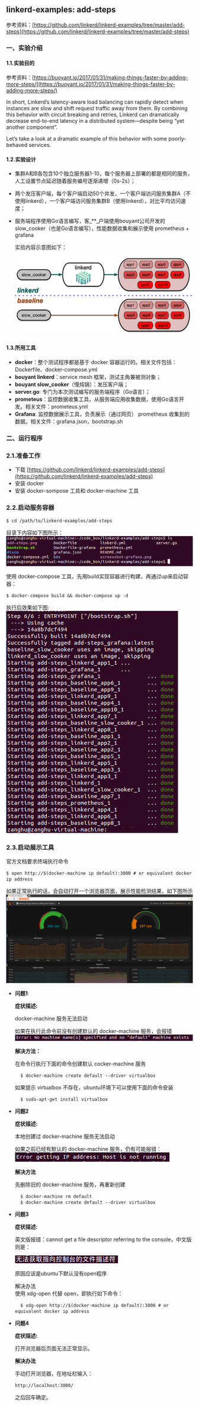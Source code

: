 ## linkerd-examples: add-steps

参考资料：[https://github.com/linkerd/linkerd-examples/tree/master/add-steps](https://github.com/linkerd/linkerd-examples/tree/master/add-steps)

### 一、实验介绍

#### 1.1.实验目的

参考资料：[https://buoyant.io/2017/01/31/making-things-faster-by-adding-more-steps/](https://buoyant.io/2017/01/31/making-things-faster-by-adding-more-steps/)

In short, Linkerd’s latency-aware load balancing can rapidly detect when instances are slow and shift request traffic away from them. By combining this behavior with circuit breaking and retries, Linkerd can dramatically decrease end-to-end latency in a distributed system—despite being “yet another component”.

Let’s take a look at a dramatic example of this behavior with some poorly-behaved services.

#### 1.2.实验设计

* 集群A和B各包含10个独立服务器1-10，每个服务器上部署的都是相同的服务，人工设置节点延迟随着服务编号逐渐递增（0s-2s）；

* 两个发压客户端，每个客户端启动50个并发，一个客户端访问服务集群A（不使用linkerd），一个客户端访问服务集群B（使用linkerd），对比平均访问速度；
* 服务端程序使用Go语言编写，客_\*\*_户端使用bouyant公司开发的slow\_cooker（也是Go语言编写），性能数据收集和展示使用 prometheus + grafana

  实验内容示意图如下：

  ![](/assets/add-steps.png)

#### 1.3.所用工具

* **docker**：整个测试程序都是基于 docker 容器运行的。相关文件包括：Dockerfile、docker-compose.yml
* **bouyant linkerd**：service mesh 框架，测试主角兼被测对象；
* **bouyant slow_cooker**（慢炖锅）：发压客户端；
* **server.go**: 专门为本次测试编写的服务端程序（Go语言）；
* **prometeus**：监控数据收集工具，从服务端应用收集数据，使用Go语言开发。相关文件：prometeus.yml
* **Grafana**: 监控数据展示工具，负责展示（通过网页） prometheus 收集到的数据。相关文件：grafana.json，bootstrap.sh
 
### 二、运行程序

### 2.1.准备工作

* 下载 [https://github.com/linkerd/linkerd-examples/add-steps](https://github.com/linkerd/linkerd-examples/add-steps)
* 安装 docker
* 安装 docker-sompose 工具和 docker-machine 工具

### 2.2.启动服务容器

```shell
$ cd /path/to/linkerd-examples/add-steps
```

目录下内容如下图所示：  
![](/assets/linkerd001_001.png)

使用 docker-compose 工具，先用build实现容器进行构建，再通过up来启动容器：

```shell
$ docker-compose build && docker-compose up -d
```

执行后效果如下图:  
![](/assets/linkerd001_002.png)

### 2.3.启动展示工具

官方文档要求终端执行命令

```shell
$ open http://$(docker-machine ip default):3000 # or equivalent docker ip address
```

如果正常执行的话，会自动打开一个浏览器页面，展示性能检测结果，如下图所示  
![](/assets/linkerd001_006.PNG)

* **问题1**:

  **症状描述:**

  docker-machine 服务无法启动

  如果在执行此命令前没有创建默认的 docker-machine 服务，会报错  
    ![](/assets/linkerd001_003.PNG)

  **解决方法：**

  在命令行执行下面的命令创建默认 cocker-machine 服务

  ```shell
    $ docker-machine create default --driver virtualbox
  ```

  如果提示 virtualbox 不存在，ubuntu环境下可以使用下面的命令安装

  ```shell
    $ sudo-apt-get install virtualbox
  ```

* **问题2**

  **症状描述:**

  本地创建过 docker-machine 服务无法启动

  如果之前已经有默认的 docker-machine 服务，仍有可能报错：  
    ![](/assets/linkerd001_004.PNG)

  **解决方法**

  先删除旧的 docker-machine 服务，再重新创建

  ```shell
    $ docker-machine rm default
    $ docker-machine create default --driver virtualbox
  ```

* **问题3**

  **症状描述:**

  英文版报错：cannot get a file descriptor referring to the console，中文版则是：

  ![](/assets/linkerd001_005.PNG)

  原因应该是ubuntu下默认没有open程序

  解决办法  
    使用 xdg-open 代替 open，即执行如下命令：

  ```shell
    $ xdg-open http://$(docker-machine ip default):3000 # or equivalent docker ip address
  ```

* **问题4**

  **症状描述:**

  打开浏览器后页面无法正常显示。

  **解决办法**

  手动打开浏览器，在地址栏输入：

  ```
  http://localhost:3000/
  ```

  之后回车确定。



